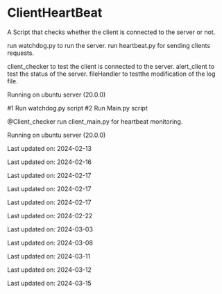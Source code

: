 # ClientHeartBeat


A Script that checks whether the client is connected to the server or not.

run watchdog.py to run the server.
run heartbeat.py for sending clients requests.

client_checker to test the client is connected to the server.
alert_client to test the status of the server.
fileHandler to testthe modification of the log file.


Running on ubuntu server (20.0.0)


#1 Run watchdog.py script
#2 Run Main.py script

@Client_checker run client_main.py for heartbeat monitoring.


Running on ubuntu server (20.0.0)


Last updated on: 2024-02-13

Last updated on: 2024-02-16

Last updated on: 2024-02-17

Last updated on: 2024-02-17

Last updated on: 2024-02-17

Last updated on: 2024-02-22

Last updated on: 2024-03-03

Last updated on: 2024-03-08

Last updated on: 2024-03-11

Last updated on: 2024-03-12

Last updated on: 2024-03-15